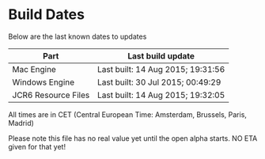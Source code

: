 # Build Dates

Below are the last known dates to updates

Part | Last build update
-----|-----
Mac Engine | Last built: 14 Aug 2015; 19:31:56
Windows Engine | Last built: 30 Jul 2015; 00:49:29
JCR6 Resource Files | Last built: 14 Aug 2015; 19:32:05
All times are in CET (Central European Time: Amsterdam, Brussels, Paris, Madrid)


Please note this file has no real value yet until the open alpha starts. NO ETA given for that yet!
